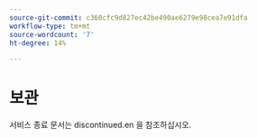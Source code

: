 ```yaml
---
source-git-commit: c360cfc9d827ec42be490ae6279e98cea7e91dfa
workflow-type: tm+mt
source-wordcount: '7'
ht-degree: 14%

---
```

# 보관

서비스 종료 문서는 discontinued.en 을 참조하십시오.
